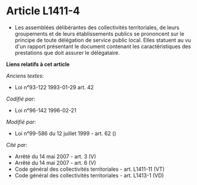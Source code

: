 # Article L1411-4

- Les assemblées délibérantes des collectivités territoriales, de leurs groupements et de leurs établissements publics se
prononcent sur le principe de toute délégation de service public local. Elles statuent au vu d'un rapport présentant le
document contenant les caractéristiques des prestations que doit assurer le délégataire.

**Liens relatifs à cet article**

_Anciens textes_:

  - Loi n°93-122 1993-01-29 art. 42

_Codifié par_:

  - Loi n°96-142 1996-02-21

_Modifié par_:

  - Loi n°99-586 du 12 juillet 1999 - art. 62 ()

_Cité par_:

  - Arrêté du 14 mai 2007 - art. 3 (V)
  - Arrêté du 14 mai 2007 - art. 6 (V)
  - Code général des collectivités territoriales - art. L1411-11 (VT)
  - Code général des collectivités territoriales - art. L1413-1 (VD)
